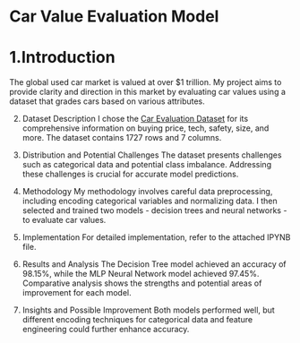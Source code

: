 # Car Value Evaluation Model
 
 # 1.Introduction
The global used car market is valued at over $1 trillion. My project aims to provide clarity and direction in this market by evaluating car values using a dataset that grades cars based on various attributes.


2. Dataset Description
I chose the [Car Evaluation Dataset](https://archive.ics.uci.edu/dataset/19/car+evaluation) for its comprehensive information on buying price, tech, safety, size, and more. The dataset contains 1727 rows and 7 columns.


3. Distribution and Potential Challenges
The dataset presents challenges such as categorical data and potential class imbalance. Addressing these challenges is crucial for accurate model predictions.


4. Methodology
My methodology involves careful data preprocessing, including encoding categorical variables and normalizing data. I then selected and trained two models - decision trees and neural networks - to evaluate car values.

5. Implementation
For detailed implementation, refer to the attached IPYNB file.

6. Results and Analysis
The Decision Tree model achieved an accuracy of 98.15%, while the MLP Neural Network model achieved 97.45%. Comparative analysis shows the strengths and potential areas of improvement for each model.

7. Insights and Possible Improvement
Both models performed well, but different encoding techniques for categorical data and feature engineering could further enhance accuracy.
